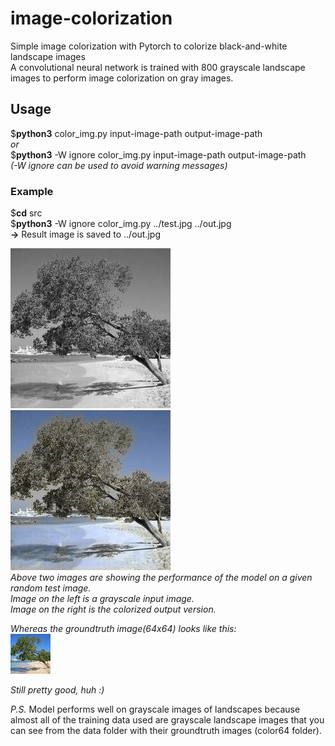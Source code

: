 # image-colorization
Simple image colorization with Pytorch to colorize black-and-white landscape images   
A convolutional neural network is trained with 800 grayscale landscape images to perform image colorization on gray images.
  
## Usage  
  
$**python3**  color_img.py  input-image-path  output-image-path  
*or*  
$**python3**  -W ignore color_img.py  input-image-path  output-image-path  
*(-W ignore can be used to avoid warning messages)*  
  
### Example  
  
$**cd**  src  
$**python3**  -W  ignore  color_img.py  ../test.jpg  ../out.jpg  
**->** Result image is saved to ../out.jpg  
  
![Test Image](https://github.com/cetinsamet/image-colorization/blob/master/test.jpg) ![Out Image](https://github.com/cetinsamet/image-colorization/blob/master/out.jpg)  
*Above two images are showing the performance of the model on a given random test image.*  
*Image on the left is a grayscale input image.*  
*Image on the right is the colorized output version.*  
  
*Whereas the groundtruth image(64x64) looks like this:*  
![Groundtruth Image](https://github.com/cetinsamet/image-colorization/blob/master/test_gt.jpg)  
  
*Still pretty good, huh :)*  
  
*P.S.* Model performs well on grayscale images of landscapes because almost all of the training data used are grayscale landscape images that you can see from the data folder with their groundtruth images (color64 folder).
